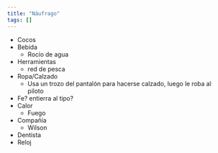 ```yaml
---
title: "Náufrago"
tags: []
---
```

- Cocos
- Bebida
	- Rocío de agua
- Herramientas
	- red de pesca 
- Ropa/Calzado
	- Usa un trozo del pantalón para hacerse calzado, luego le roba al piloto 
- Fe? entierra al tipo?
- Calor
	- Fuego
- Compañía 
	- Wilson
- Dentista
- Reloj